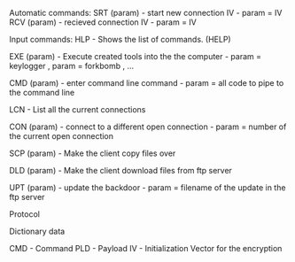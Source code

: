 Automatic commands:
SRT (param)	- start new connection IV
		- param = IV
RCV (param)	- recieved connection IV
		- param = IV

Input commands:
HLP		- Shows the list of commands. (HELP)

EXE (param)	- Execute created tools into the the computer
		- param = keylogger , param = forkbomb , ...

CMD (param)	- enter command line command
		- param = all code to pipe to the command line

LCN		- List all the current connections

CON (param)	- connect to a different open connection
		- param = number of the current open connection

SCP (param)	- Make the client copy files over

DLD (param)	- Make the client download files from ftp server

UPT (param)	- update the backdoor
		- param = filename of the update in the ftp server

Protocol

Dictionary data

CMD 	- Command
PLD 	- Payload
IV		- Initialization Vector for the encryption